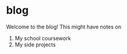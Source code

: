 # blog

Welcome to the blog!
This might have notes on
 1. My school coursework
 2. My side projects

